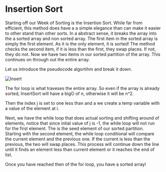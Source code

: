 ﻿# Insertion Sort

  Starting off our Week of Sorting is the Insertion Sort. While far from efficient, this method does have a 
  a simple elegance than can make it easier to other stand than other sorts. In a abstract sense, it breaks the array
  into the a sorted array and non sorted array. The first item in the sorted array is simply the first element. As it 
  is the only element, it is sorted! The method checks the second item, if it is less than the first, they swap places. 
  If not, they do not. Now we have two items in our sorted partition of the array. This continues on through out the entire 
  array.

   Let us introduce the pseudocode algortihm and break it down. 

   ![Insert](insertAlgorithm)

   The for loop is what traveses the entire array. So even if the array is already sorted, InsertSort will have a bigO of n, 
   otherwise it will be n^2.
   
   Then the index j is set to one less than and a we create a temp variable with a value of the element at i.

   Next, we have the while loop that does actual sorting and shifting around of elements, notice that since intial value of
   j is -1, the while loop will not run for the first element. The is the seed element of our sorted partition.  Starting with
   the second element, the while loop conditional will compare the current element and the previous one. If the current is less
   than the previous, the two will swap places. This process will continue down the line until it finds an element less than current
   element or it reaches the end of list.

   Once you have reached then of the for loop, you have a sorted array!
